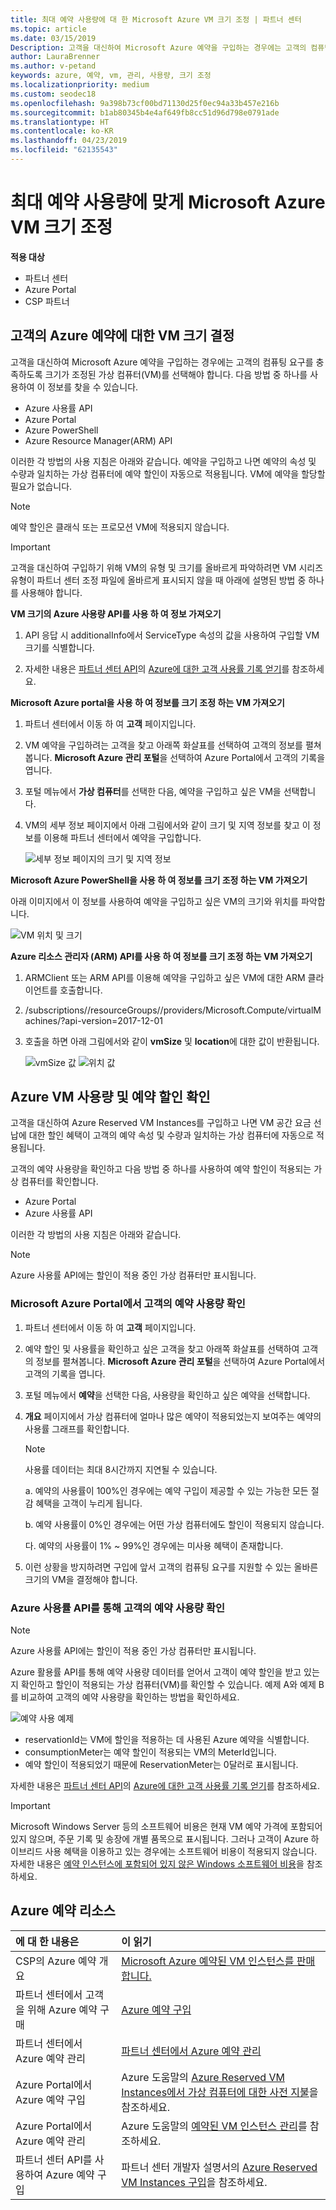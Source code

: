 ```yaml
---
title: 최대 예약 사용량에 대 한 Microsoft Azure VM 크기 조정 | 파트너 센터
ms.topic: article
ms.date: 03/15/2019
Description: 고객을 대신하여 Microsoft Azure 예약을 구입하는 경우에는 고객의 컴퓨팅 요구를 충족하도록 크기가 조정된 가상 컴퓨터(VM)를 선택해야 합니다.
author: LauraBrenner
ms.author: v-petand
keywords: azure, 예약, vm, 관리, 사용량, 크기 조정
ms.localizationpriority: medium
ms.custom: seodec18
ms.openlocfilehash: 9a398b73cf00bd71130d25f0ec94a33b457e216b
ms.sourcegitcommit: b1ab80345b4e4af649fb8cc51d96d798e0791ade
ms.translationtype: HT
ms.contentlocale: ko-KR
ms.lasthandoff: 04/23/2019
ms.locfileid: "62135543"
---
```

# <a name="microsoft-azure-vm-sizing-for-maximum-reservation-usage"></a>최대 예약 사용량에 맞게 Microsoft Azure VM 크기 조정 

**적용 대상**

-  파트너 센터
-  Azure Portal
-  CSP 파트너

## <a name="determine-the-vm-size-for-a-customers-azure-reservation"></a>고객의 Azure 예약에 대한 VM 크기 결정 

고객을 대신하여 Microsoft Azure 예약을 구입하는 경우에는 고객의 컴퓨팅 요구를 충족하도록 크기가 조정된 가상 컴퓨터(VM)를 선택해야 합니다. 다음 방법 중 하나를 사용하여 이 정보를 찾을 수 있습니다.

-   Azure 사용률 API
-   Azure Portal
-   Azure PowerShell
-   Azure Resource Manager(ARM) API

이러한 각 방법의 사용 지침은 아래와 같습니다. 예약을 구입하고 나면 예약의 속성 및 수량과 일치하는 가상 컴퓨터에 예약 할인이 자동으로 적용됩니다. VM에 예약을 할당할 필요가 없습니다.

>[!NOTE]
>예약 할인은 클래식 또는 프로모션 VM에 적용되지 않습니다.

>[!IMPORTANT]
>고객을 대신하여 구입하기 위해 VM의 유형 및 크기를 올바르게 파악하려면 VM 시리즈 유형이 파트너 센터 조정 파일에 올바르게 표시되지 않을 때 아래에 설명된 방법 중 하나를 사용해야 합니다.


**VM 크기의 Azure 사용량 API를 사용 하 여 정보 가져오기**

1.  API 응답 시 additionalInfo에서 ServiceType 속성의 값을 사용하여 구입할 VM 크기를 식별합니다. 

2.  자세한 내용은 [파트너 센터 API](https://docs.microsoft.com/partner-center/develop/)의 [Azure에 대한 고객 사용률 기록 얻기](https://docs.microsoft.com/partner-center/develop/get-a-customer-s-utilization-record-for-azure)를 참조하세요. 

**Microsoft Azure portal을 사용 하 여 정보를 크기 조정 하는 VM 가져오기**

1.  파트너 센터에서 이동 하 여 **고객** 페이지입니다.

2.  VM 예약을 구입하려는 고객을 찾고 아래쪽 화살표를 선택하여 고객의 정보를 펼쳐봅니다. **Microsoft Azure 관리 포털**을 선택하여 Azure Portal에서 고객의 기록을 엽니다. 

3.  포털 메뉴에서 **가상 컴퓨터**를 선택한 다음, 예약을 구입하고 싶은 VM을 선택합니다. 

4.  VM의 세부 정보 페이지에서 아래 그림에서와 같이 크기 및 지역 정보를 찾고 이 정보를 이용해 파트너 센터에서 예약을 구입합니다.  

    ![세부 정보 페이지의 크기 및 지역 정보](images/usage1.png)

**Microsoft Azure PowerShell을 사용 하 여 정보를 크기 조정 하는 VM 가져오기**

아래 이미지에서 이 정보를 사용하여 예약을 구입하고 싶은 VM의 크기와 위치를 파악합니다. 

![VM 위치 및 크기](images/usage2.png)

**Azure 리소스 관리자 (ARM) API를 사용 하 여 정보를 크기 조정 하는 VM 가져오기**

1.  ARMClient 또는 ARM API를 이용해 예약을 구입하고 싶은 VM에 대한 ARM 클라이언트를 호출합니다.

2.  /subscriptions/<Subscription ID>/resourceGroups/<Resource group name>/providers/Microsoft.Compute/virtualMachines/<VM Instance Name>?api-version=2017-12-01

3.  호출을 하면 아래 그림에서와 같이 **vmSize** 및 **location**에 대한 값이 반환됩니다.

    ![vmSize 값](images/usage3.png)
    ![위치 값](images/usage4.png)
 

## <a name="verify-azure-vm-usage-and-reservation-discount"></a>Azure VM 사용량 및 예약 할인 확인

고객을 대신하여 Azure Reserved VM Instances를 구입하고 나면 VM 공간 요금 선납에 대한 할인 혜택이 고객의 예약 속성 및 수량과 일치하는 가상 컴퓨터에 자동으로 적용됩니다. 

고객의 예약 사용량을 확인하고 다음 방법 중 하나를 사용하여 예약 할인이 적용되는 가상 컴퓨터를 확인합니다.   

-   Azure Portal
-   Azure 사용률 API

이러한 각 방법의 사용 지침은 아래와 같습니다.

>[!NOTE]
>Azure 사용률 API에는 할인이 적용 중인 가상 컴퓨터만 표시됩니다.  

### <a name="verify-the-customers-reservation-usage-in-the-microsoft-azure-portal"></a>Microsoft Azure Portal에서 고객의 예약 사용량 확인

1.  파트너 센터에서 이동 하 여 **고객** 페이지입니다.

2.  예약 할인 및 사용률을 확인하고 싶은 고객을 찾고 아래쪽 화살표를 선택하여 고객의 정보를 펼쳐봅니다. **Microsoft Azure 관리 포털**을 선택하여 Azure Portal에서 고객의 기록을 엽니다. 

3.  포털 메뉴에서 **예약**을 선택한 다음, 사용량을 확인하고 싶은 예약을 선택합니다. 

4.  **개요** 페이지에서 가상 컴퓨터에 얼마나 많은 예약이 적용되었는지 보여주는 예약의 사용률 그래프를 확인합니다. 

    >[!NOTE]
    >사용률 데이터는 최대 8시간까지 지연될 수 있습니다.
    
    a.  예약의 사용률이 100%인 경우에는 예약 구입이 제공할 수 있는 가능한 모든 절감 혜택을 고객이 누리게 됩니다. 
    
    b.  예약 사용률이 0%인 경우에는 어떤 가상 컴퓨터에도 할인이 적용되지 않습니다. 
    
    다.  예약의 사용률이 1% ~ 99%인 경우에는 미사용 혜택이 존재합니다. 

5.  이런 상황을 방지하려면 구입에 앞서 고객의 컴퓨팅 요구를 지원할 수 있는 올바른 크기의 VM을 결정해야 합니다.

### <a name="verify-the-customers-reservation-usage-with-the-azure-utilization-api"></a>Azure 사용률 API를 통해 고객의 예약 사용량 확인

>[!NOTE]
>Azure 사용률 API에는 할인이 적용 중인 가상 컴퓨터만 표시됩니다.  

Azure 활용률 API를 통해 예약 사용량 데이터를 얻어서 고객이 예약 할인을 받고 있는지 확인하고 할인이 적용되는 가상 컴퓨터(VM)를 확인할 수 있습니다. 예제 A와 예제 B를 비교하여 고객의 예약 사용량을 확인하는 방법을 확인하세요. 

![예약 사용 예제](images/usage5.png)

-   reservationId는 VM에 할인을 적용하는 데 사용된 Azure 예약을 식별합니다.
-   consumptionMeter는 예약 할인이 적용되는 VM의 MeterId입니다.
-   예약 할인이 적용되었기 때문에 ReservationMeter는 0달러로 표시됩니다. 

자세한 내용은 [파트너 센터 API](https://docs.microsoft.com/partner-center/develop/)의 [Azure에 대한 고객 사용률 기록 얻기](https://docs.microsoft.com/partner-center/develop/get-a-customer-s-utilization-record-for-azure)를 참조하세요.

>[!IMPORTANT]
>Microsoft Windows Server 등의 소프트웨어 비용은 현재 VM 예약 가격에 포함되어 있지 않으며, 주문 기록 및 송장에 개별 품목으로 표시됩니다. 그러나 고객이 Azure 하이브리드 사용 혜택을 이용하고 있는 경우에는 소프트웨어 비용이 적용되지 않습니다. 자세한 내용은 [예약 인스턴스에 포함되어 있지 않은 Windows 소프트웨어 비용](https://docs.microsoft.com/azure/billing/billing-reserved-instance-windows-software-costs)을 참조하세요.  

## <a name="azure-reservations-resources"></a>Azure 예약 리소스
|**에 대 한 내용은**   |**이 읽기**    |
|:-----------------------------|:-----------------|
|CSP의 Azure 예약 개요  | [Microsoft Azure 예약된 VM 인스턴스를 판매 합니다.](azure-reservations.md)
|파트너 센터에서 고객을 위해 Azure 예약 구매   |[Azure 예약 구입](azure-reservations-buying.md)
|파트너 센터에서 Azure 예약 관리 | [파트너 센터에서 Azure 예약 관리](azure-reservations-manage.md)
|Azure Portal에서 Azure 예약 구입 | Azure 도움말의 [Azure Reserved VM Instances에서 가상 컴퓨터에 대한 사전 지불](https://docs.microsoft.com/azure/virtual-machines/windows/prepay-reserved-vm-instances)을 참조하세요. |
|Azure Portal에서 Azure 예약 관리   |Azure 도움말의 [예약된 VM 인스턴스 관리](https://docs.microsoft.com/azure/billing/billing-manage-reserved-vm-instance)를 참조하세요.  |
|파트너 센터 API를 사용하여 Azure 예약 구입 | 파트너 센터 개발자 설명서의 [Azure Reserved VM Instances 구입](https://docs.microsoft.com/partner-center/develop/purchase-azure-reservations)을 참조하세요.



